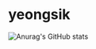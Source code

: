 # yeongsik

![Anurag's GitHub stats](https://github-readme-stats.vercel.app/api?username=yeongsik&show_icons=false&theme=vue-dark)
